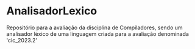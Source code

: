 # AnalisadorLexico
Repositório para a avaliação da disciplina de Compiladores, sendo um analisador léxico de uma linguagem criada para a avaliação denominada 'cic_2023.2'

